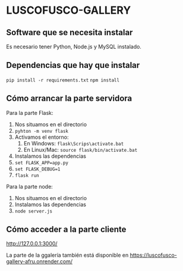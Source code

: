 # LUSCOFUSCO-GALLERY

## Software que se necesita instalar
Es necesario tener Python, Node.js y MySQL instalado. 

## Dependencias que hay que instalar
`pip install -r requirements.txt`
`npm install`

## Cómo arrancar la parte servidora
Para la parte Flask:
1. Nos situamos en el directorio
2. ``pyhton -m venv flask``
3. Activamos el entorno:
   1. En Windows: ``flask\Scrips\activate.bat``
   2. En Linux/Mac: ``source flask/bin/activate.bat``
4. Instalamos las dependencias
5. ``set FLASK_APP=app.py``
6. ``set FLASK_DEBUG=1``
7. `flask run`

Para la parte node:
1. Nos situamos en el directorio
2. Instalamos las dependencias
3. `node server.js`

## Cómo acceder a la parte cliente
http://127.0.0.1:3000/

La parte de la ggalería también está disponible en https://luscofusco-gallery-afru.onrender.com/